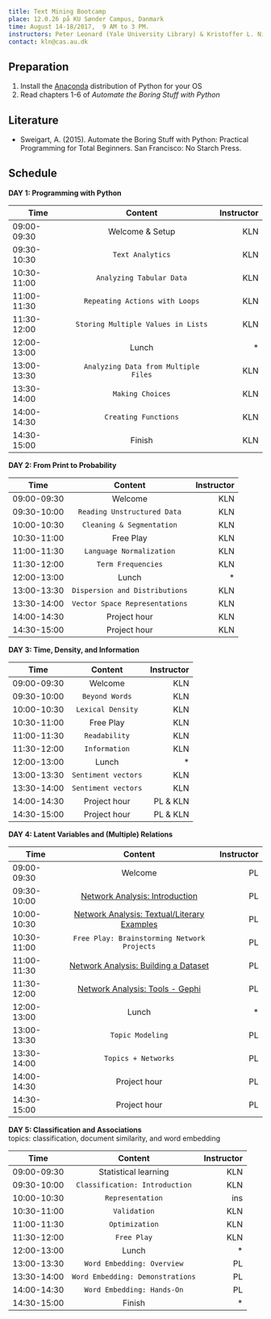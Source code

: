 ```yaml
title: Text Mining Bootcamp
place: 12.0.26 på KU Sønder Campus, Danmark
time: August 14-18/2017,  9 AM to 3 PM.
instructors: Peter Leonard (Yale University Library) & Kristoffer L. Nielbo (Interacting Minds Centre)
contact: kln@cas.au.dk
```
## Preparation ##
1. Install the [Anaconda](https://www.continuum.io/downloads) distribution of Python for your OS
2. Read chapters 1-6 of *Automate the Boring Stuff with Python*

## Literature ##
- Sweigart, A. (2015). Automate the Boring Stuff with Python: Practical Programming for Total Beginners. San Francisco: No Starch Press.

## Schedule ##

**DAY 1: Programming with Python**

| Time        | Content           | Instructor  |
| ------------- |:-------------:| -----:|
| 09:00-09:30 | Welcome & Setup | KLN |
| 09:30-10:30 | `Text Analytics` | KLN |
| 10:30-11:00 | `Analyzing Tabular Data` | KLN |
| 11:00-11:30 | `Repeating Actions with Loops` | KLN |
| 11:30-12:00 | `Storing Multiple Values in Lists` | KLN |
| 12:00-13:00 | Lunch | * |
| 13:00-13:30 | `Analyzing Data from Multiple Files` | KLN |
| 13:30-14:00 | `Making Choices` | KLN |
| 14:00-14:30 | `Creating Functions` | KLN |
| 14:30-15:00 | Finish | KLN |

**DAY 2: From Print to Probability**  

| Time        | Content           | Instructor  |
| ------------- |:-------------:| -----:|
| 09:00-09:30 | Welcome | KLN |
| 09:30-10:00 | `Reading Unstructured Data` | KLN |
| 10:00-10:30 | `Cleaning & Segmentation` | KLN |
| 10:30-11:00 | Free Play | KLN |
| 11:00-11:30 | `Language Normalization` | KLN |
| 11:30-12:00 | `Term Frequencies` | KLN |
| 12:00-13:00 | Lunch | * |
| 13:00-13:30 | `Dispersion and Distributions` | KLN |
| 13:30-14:00 | `Vector Space Representations` | KLN |
| 14:00-14:30 | Project hour | KLN |
| 14:30-15:00 | Project hour | KLN |


**DAY 3: Time, Density, and Information**  

| Time        | Content           | Instructor  |
| ------------- |:-------------:| -----:|
| 09:00-09:30 | Welcome | KLN |
| 09:30-10:00 | `Beyond Words` | KLN |
| 10:00-10:30 | `Lexical Density` | KLN |
| 10:30-11:00 | Free Play | KLN |
| 11:00-11:30 | `Readability` | KLN |
| 11:30-12:00 | `Information` | KLN |
| 12:00-13:00 | Lunch | * |
| 13:00-13:30 | `Sentiment vectors` | KLN |
| 13:30-14:00 | `Sentiment vectors` | KLN |
| 14:00-14:30 | Project hour| PL & KLN |
| 14:30-15:00 | Project hour| PL & KLN |

**DAY 4: Latent Variables and (Multiple) Relations**  

| Time        | Content           | Instructor  |
| ------------- |:-------------:| -----:|
| 09:00-09:30 | Welcome | PL |
| 09:30-10:00 | [Network Analysis: Introduction](https://docs.google.com/presentation/d/1uaBusqtQgT-JQeaKUda9mAGr7PpMLYJrGpUusFriZHw/edit?usp=sharing) | PL |
| 10:00-10:30 | [Network Analysis: Textual/Literary Examples](https://docs.google.com/presentation/d/1vOCyVuFylEnKH85ULDk2FH4yrRznVW829_qXfguwN68/edit?usp=sharing) | PL |
| 10:30-11:00 | `Free Play: Brainstorming Network Projects` | PL |
| 11:00-11:30 | [Network Analysis: Building a Dataset](https://docs.google.com/presentation/d/1qc76jG8d5V8YuBnq2j8g6UJ_p-VCTIAD6Fe1hNKLmVE/edit?usp=sharing) | PL |
| 11:30-12:00 | [Network Analysis: Tools - Gephi](https://docs.google.com/presentation/d/1Dfx7MQqHG3jgqVWYq4wdxvjwRr8WAw0TpDKBVWRC8fc/edit?usp=sharing) | PL |
| 12:00-13:00 | Lunch | * |
| 13:00-13:30 | `Topic Modeling` | PL |
| 13:30-14:00 | `Topics + Networks` | PL |
| 14:00-14:30 | Project hour | PL |
| 14:30-15:00 | Project hour | PL |

**DAY 5: Classification and Associations**  
topics: classification, document similarity, and word embedding   

| Time        | Content           | Instructor  |
| ------------- |:-------------:| -----:|
| 09:00-09:30 | Statistical learning | KLN |
| 09:30-10:00 | `Classification: Introduction` | KLN |
| 10:00-10:30 | `Representation` | ins |
| 10:30-11:00 | `Validation` | KLN |
| 11:00-11:30 | `Optimization` | KLN |
| 11:30-12:00 | `Free Play` | KLN |
| 12:00-13:00 | Lunch | * |
| 13:00-13:30 | `Word Embedding: Overview` | PL |
| 13:30-14:00 | `Word Embedding: Demonstrations` | PL |
| 14:00-14:30 | `Word Embedding: Hands-On` | PL |
| 14:30-15:00 | Finish | * |

